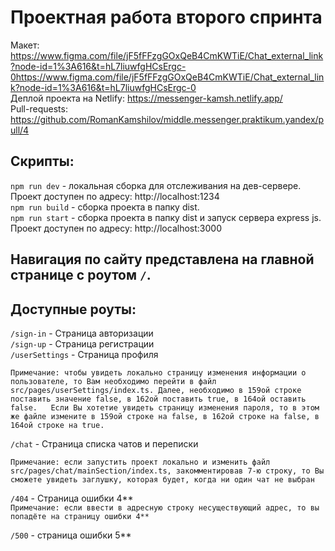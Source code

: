 # Проектная работа второго спринта

Макет: https://www.figma.com/file/jF5fFFzgGOxQeB4CmKWTiE/Chat_external_link?node-id=1%3A616&t=hL7liuwfgHCsErgc-0https://www.figma.com/file/jF5fFFzgGOxQeB4CmKWTiE/Chat_external_link?node-id=1%3A616&t=hL7liuwfgHCsErgc-0  
Деплой проекта на Netlify: https://messenger-kamsh.netlify.app/  
Pull-requests: https://github.com/RomanKamshilov/middle.messenger.praktikum.yandex/pull/4

## Скрипты:

`npm run dev` - локальная сборка для отслеживания на дев-сервере. Проект доступен по адресу: http://localhost:1234  
`npm run build` - сборка проекта в папку dist.  
`npm run start` - сборка проекта в папку dist и запуск сервера express js. Проект доступен по
адресу: http://localhost:3000

## Навигация по сайту представлена на главной странице с роутом `/`.

## Доступные роуты:

`/sign-in` - Страница авторизации  
`/sign-up` - Страница регистрации  
`/userSettings` - Страница профиля

``Примечание: чтобы увидеть локально страницу изменения информации о пользователе, то Вам необходимо перейти в файл src/pages/userSettings/index.ts. Далее, необходимо в 159ой строке поставить значение false, в 162ой поставить true, в 164ой оставить false.  
Если Вы хотетие увидеть страницу изменения пароля, то в этом же файле измените в 159ой строке на false, в 162ой строке на false, в 164ой строке на true. ``

`/chat` - Страница списка чатов и переписки

``Примечание: если запустить проект локально и изменить файл src/pages/chat/mainSection/index.ts, закомментировав 7-ю строку, то Вы сможете увидеть заглушку, которая будет, когда ни один чат не выбран``

`/404` - Страница ошибки 4**  
``Примечание: если ввести в адресную строку несуществующий адрес, то вы попадёте на страницу ошибки 4**``

`/500` - страница ошибки 5**
